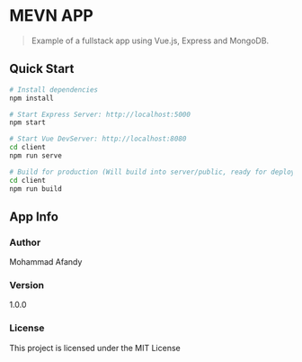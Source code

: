 # MEVN APP

> Example of a fullstack app using Vue.js, Express and MongoDB.

## Quick Start

```bash
# Install dependencies
npm install

# Start Express Server: http://localhost:5000
npm start

# Start Vue DevServer: http://localhost:8080
cd client
npm run serve

# Build for production (Will build into server/public, ready for deployment)
cd client
npm run build
```

## App Info

### Author

Mohammad Afandy

### Version

1.0.0

### License

This project is licensed under the MIT License
